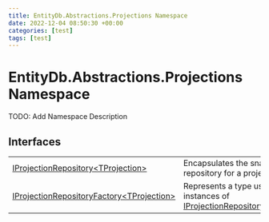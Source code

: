 ```yaml
---
title: EntityDb.Abstractions.Projections Namespace
date: 2022-12-04 08:50:30 +00:00
categories: [test]
tags: [test]
---
```


# EntityDb.Abstractions.Projections Namespace

TODO: Add Namespace Description

## Interfaces
<table><tr><td><a href='dotnet-entitydb-abstractions-projections-iprojectionrepository`1'>IProjectionRepository&lt;TProjection&gt;</a></td><td>
Encapsulates the snapshot repository for a projection.
</td></tr><tr><td><a href='dotnet-entitydb-abstractions-projections-iprojectionrepositoryfactory`1'>IProjectionRepositoryFactory&lt;TProjection&gt;</a></td><td>
Represents a type used to create instances of <a href='dotnet-entitydb-abstractions-projections-iprojectionrepository`1'>IProjectionRepository&lt;TProjection&gt;</a></td></tr></table>
